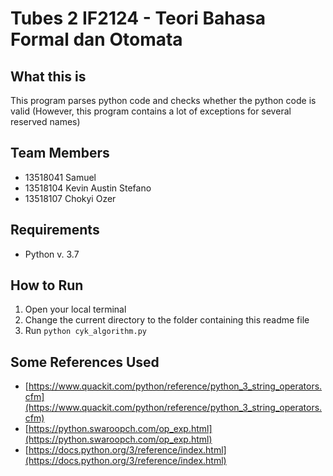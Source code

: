 # Tubes 2 IF2124 - Teori Bahasa Formal dan Otomata

## What this is

This program parses python code and checks whether the python code is valid
(However, this program contains a lot of exceptions for several reserved names)

## Team Members

- 13518041 Samuel
- 13518104 Kevin Austin Stefano
- 13518107 Chokyi Ozer

## Requirements

- Python v. 3.7

## How to Run

1. Open your local terminal
2. Change the current directory to the folder containing this readme file
3. Run `python cyk_algorithm.py`

## Some References Used

- [https://www.quackit.com/python/reference/python_3_string_operators.cfm](https://www.quackit.com/python/reference/python_3_string_operators.cfm)
- [https://python.swaroopch.com/op_exp.html](https://python.swaroopch.com/op_exp.html)
- [https://docs.python.org/3/reference/index.html](https://docs.python.org/3/reference/index.html)
